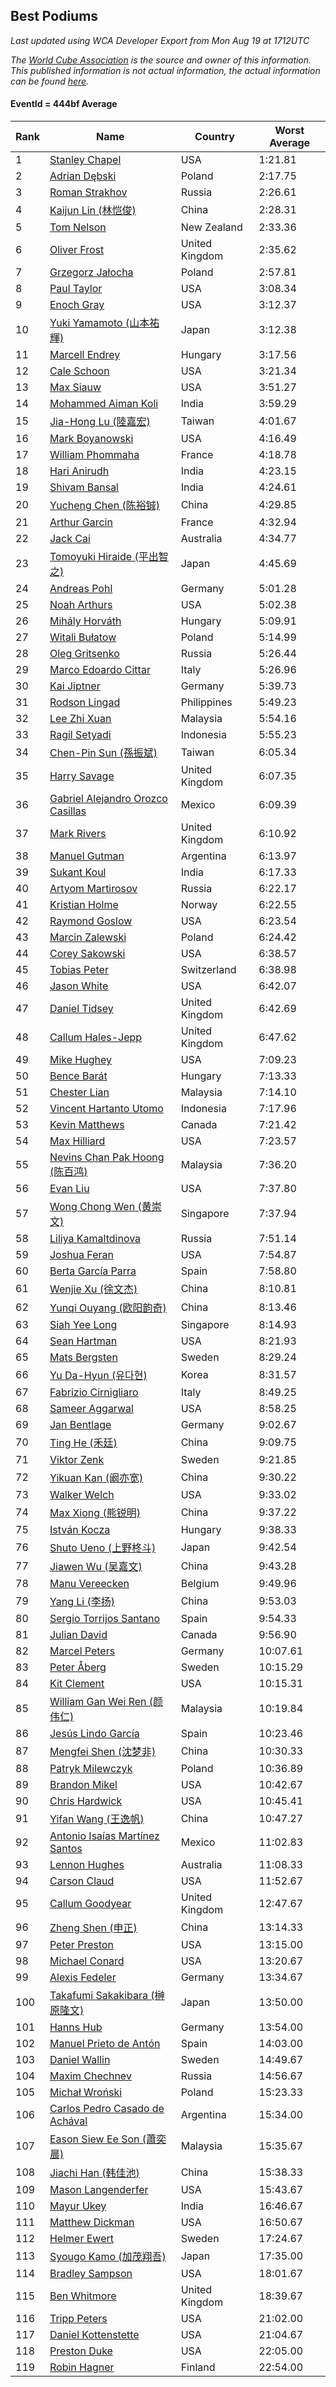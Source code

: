 ## Best Podiums

*Last updated using WCA Developer Export from Mon Aug 19 at 1712UTC*

*The [World Cube Association](https://www.worldcubeassociation.org) is the source and owner of this information. This published information is not actual information, the actual information can be found [here](https://www.worldcubeassociation.org/results).*

#### EventId = 444bf Average

|Rank|Name|Country|Worst Average|  
|--|--|--|--|  
|1|[Stanley Chapel](https://www.worldcubeassociation.org/persons/2016CHAP04)|USA|1:21.81|  
|2|[Adrian Dębski](https://www.worldcubeassociation.org/persons/2017DEBS01)|Poland|2:17.75|  
|3|[Roman Strakhov](https://www.worldcubeassociation.org/persons/2012STRA02)|Russia|2:26.61|  
|4|[Kaijun Lin (林恺俊)](https://www.worldcubeassociation.org/persons/2013LINK01)|China|2:28.31|  
|5|[Tom Nelson](https://www.worldcubeassociation.org/persons/2013NELS01)|New Zealand|2:33.36|  
|6|[Oliver Frost](https://www.worldcubeassociation.org/persons/2012FROS01)|United Kingdom|2:35.62|  
|7|[Grzegorz Jałocha](https://www.worldcubeassociation.org/persons/2012JALO01)|Poland|2:57.81|  
|8|[Paul Taylor](https://www.worldcubeassociation.org/persons/2016TAYL02)|USA|3:08.34|  
|9|[Enoch Gray](https://www.worldcubeassociation.org/persons/2012GRAY01)|USA|3:12.37|  
|10|[Yuki Yamamoto (山本祐輝)](https://www.worldcubeassociation.org/persons/2010YAMA04)|Japan|3:12.38|  
|11|[Marcell Endrey](https://www.worldcubeassociation.org/persons/2007ENDR01)|Hungary|3:17.56|  
|12|[Cale Schoon](https://www.worldcubeassociation.org/persons/2014SCHO02)|USA|3:21.34|  
|13|[Max Siauw](https://www.worldcubeassociation.org/persons/2017SIAU02)|USA|3:51.27|  
|14|[Mohammed Aiman Koli](https://www.worldcubeassociation.org/persons/2017KOLI01)|India|3:59.29|  
|15|[Jia-Hong Lu (陸嘉宏)](https://www.worldcubeassociation.org/persons/2007LUJI01)|Taiwan|4:01.67|  
|16|[Mark Boyanowski](https://www.worldcubeassociation.org/persons/2014BOYA01)|USA|4:16.49|  
|17|[William Phommaha](https://www.worldcubeassociation.org/persons/2015PHOM01)|France|4:18.78|  
|18|[Hari Anirudh](https://www.worldcubeassociation.org/persons/2013ANIR01)|India|4:23.15|  
|19|[Shivam Bansal](https://www.worldcubeassociation.org/persons/2011BANS02)|India|4:24.61|  
|20|[Yucheng Chen (陈裕铖)](https://www.worldcubeassociation.org/persons/2015CHEN49)|China|4:29.85|  
|21|[Arthur Garcin](https://www.worldcubeassociation.org/persons/2014GARC27)|France|4:32.94|  
|22|[Jack Cai](https://www.worldcubeassociation.org/persons/2014CAIJ02)|Australia|4:34.77|  
|23|[Tomoyuki Hiraide (平出智之)](https://www.worldcubeassociation.org/persons/2012HIRA01)|Japan|4:45.69|  
|24|[Andreas Pohl](https://www.worldcubeassociation.org/persons/2012POHL01)|Germany|5:01.28|  
|25|[Noah Arthurs](https://www.worldcubeassociation.org/persons/2012ARTH01)|USA|5:02.38|  
|26|[Mihály Horváth](https://www.worldcubeassociation.org/persons/2016HORV04)|Hungary|5:09.91|  
|27|[Witali Bułatow](https://www.worldcubeassociation.org/persons/2015BUAT01)|Poland|5:14.99|  
|28|[Oleg Gritsenko](https://www.worldcubeassociation.org/persons/2011GRIT01)|Russia|5:26.44|  
|29|[Marco Edoardo Cittar](https://www.worldcubeassociation.org/persons/2015CITT01)|Italy|5:26.96|  
|30|[Kai Jiptner](https://www.worldcubeassociation.org/persons/2007JIPT01)|Germany|5:39.73|  
|31|[Rodson Lingad](https://www.worldcubeassociation.org/persons/2011LING02)|Philippines|5:49.23|  
|32|[Lee Zhi Xuan](https://www.worldcubeassociation.org/persons/2017XUAN03)|Malaysia|5:54.16|  
|33|[Ragil Setyadi](https://www.worldcubeassociation.org/persons/2011SETY02)|Indonesia|5:55.23|  
|34|[Chen-Pin Sun (孫振斌)](https://www.worldcubeassociation.org/persons/2017SUNC03)|Taiwan|6:05.34|  
|35|[Harry Savage](https://www.worldcubeassociation.org/persons/2013SAVA01)|United Kingdom|6:07.35|  
|36|[Gabriel Alejandro Orozco Casillas](https://www.worldcubeassociation.org/persons/2008CASI01)|Mexico|6:09.39|  
|37|[Mark Rivers](https://www.worldcubeassociation.org/persons/2015RIVE05)|United Kingdom|6:10.92|  
|38|[Manuel Gutman](https://www.worldcubeassociation.org/persons/2017GUTM01)|Argentina|6:13.97|  
|39|[Sukant Koul](https://www.worldcubeassociation.org/persons/2014KOUL01)|India|6:17.33|  
|40|[Artyom Martirosov](https://www.worldcubeassociation.org/persons/2016MART29)|Russia|6:22.17|  
|41|[Kristian Holme](https://www.worldcubeassociation.org/persons/2013HOLM01)|Norway|6:22.55|  
|42|[Raymond Goslow](https://www.worldcubeassociation.org/persons/2014GOSL01)|USA|6:23.54|  
|43|[Marcin Zalewski](https://www.worldcubeassociation.org/persons/2011ZALE02)|Poland|6:24.42|  
|44|[Corey Sakowski](https://www.worldcubeassociation.org/persons/2011SAKO01)|USA|6:38.57|  
|45|[Tobias Peter](https://www.worldcubeassociation.org/persons/2014PETE03)|Switzerland|6:38.98|  
|46|[Jason White](https://www.worldcubeassociation.org/persons/2016WHIT16)|USA|6:42.07|  
|47|[Daniel Tidsey](https://www.worldcubeassociation.org/persons/2016TIDS01)|United Kingdom|6:42.69|  
|48|[Callum Hales-Jepp](https://www.worldcubeassociation.org/persons/2012HALE01)|United Kingdom|6:47.62|  
|49|[Mike Hughey](https://www.worldcubeassociation.org/persons/2007HUGH01)|USA|7:09.23|  
|50|[Bence Barát](https://www.worldcubeassociation.org/persons/2008BARA01)|Hungary|7:13.33|  
|51|[Chester Lian](https://www.worldcubeassociation.org/persons/2009LIAN03)|Malaysia|7:14.10|  
|52|[Vincent Hartanto Utomo](https://www.worldcubeassociation.org/persons/2010UTOM01)|Indonesia|7:17.96|  
|53|[Kevin Matthews](https://www.worldcubeassociation.org/persons/2010MATT02)|Canada|7:21.42|  
|54|[Max Hilliard](https://www.worldcubeassociation.org/persons/2015HILL09)|USA|7:23.57|  
|55|[Nevins Chan Pak Hoong (陈百鸿)](https://www.worldcubeassociation.org/persons/2010CHAN20)|Malaysia|7:36.20|  
|56|[Evan Liu](https://www.worldcubeassociation.org/persons/2009LIUE01)|USA|7:37.80|  
|57|[Wong Chong Wen (黄崇文)](https://www.worldcubeassociation.org/persons/2014WENW01)|Singapore|7:37.94|  
|58|[Liliya Kamaltdinova](https://www.worldcubeassociation.org/persons/2012KAMA01)|Russia|7:51.14|  
|59|[Joshua Feran](https://www.worldcubeassociation.org/persons/2011FERA01)|USA|7:54.87|  
|60|[Berta García Parra](https://www.worldcubeassociation.org/persons/2014PARR02)|Spain|7:58.80|  
|61|[Wenjie Xu (徐文杰)](https://www.worldcubeassociation.org/persons/2016XUWE02)|China|8:10.81|  
|62|[Yunqi Ouyang (欧阳韵奇)](https://www.worldcubeassociation.org/persons/2007YUNQ01)|China|8:13.46|  
|63|[Siah Yee Long](https://www.worldcubeassociation.org/persons/2015LONG01)|Singapore|8:14.93|  
|64|[Sean Hartman](https://www.worldcubeassociation.org/persons/2016HART02)|USA|8:21.93|  
|65|[Mats Bergsten](https://www.worldcubeassociation.org/persons/2008BERG04)|Sweden|8:29.24|  
|66|[Yu Da-Hyun (유다현)](https://www.worldcubeassociation.org/persons/2008YUDA01)|Korea|8:31.57|  
|67|[Fabrizio Cirnigliaro](https://www.worldcubeassociation.org/persons/2008CIRN01)|Italy|8:49.25|  
|68|[Sameer Aggarwal](https://www.worldcubeassociation.org/persons/2017AGGA01)|USA|8:58.25|  
|69|[Jan Bentlage](https://www.worldcubeassociation.org/persons/2010BENT01)|Germany|9:02.67|  
|70|[Ting He (禾廷)](https://www.worldcubeassociation.org/persons/2015HETI01)|China|9:09.75|  
|71|[Viktor Zenk](https://www.worldcubeassociation.org/persons/2016ZENK01)|Sweden|9:21.85|  
|72|[Yikuan Kan (阚亦宽)](https://www.worldcubeassociation.org/persons/2015KANY01)|China|9:30.22|  
|73|[Walker Welch](https://www.worldcubeassociation.org/persons/2011WELC01)|USA|9:33.02|  
|74|[Max Xiong (熊锐明)](https://www.worldcubeassociation.org/persons/2015XION03)|China|9:37.22|  
|75|[István Kocza](https://www.worldcubeassociation.org/persons/2005KOCZ01)|Hungary|9:38.33|  
|76|[Shuto Ueno (上野柊斗)](https://www.worldcubeassociation.org/persons/2008UENO01)|Japan|9:42.54|  
|77|[Jiawen Wu (吴嘉文)](https://www.worldcubeassociation.org/persons/2010WUJI01)|China|9:43.28|  
|78|[Manu Vereecken](https://www.worldcubeassociation.org/persons/2010VERE01)|Belgium|9:49.96|  
|79|[Yang Li (李扬)](https://www.worldcubeassociation.org/persons/2012LIYA01)|China|9:53.03|  
|80|[Sergio Torrijos Santano](https://www.worldcubeassociation.org/persons/2013SANT13)|Spain|9:54.33|  
|81|[Julian David](https://www.worldcubeassociation.org/persons/2010DAVI06)|Canada|9:56.90|  
|82|[Marcel Peters](https://www.worldcubeassociation.org/persons/2012PETE03)|Germany|10:07.61|  
|83|[Peter Åberg](https://www.worldcubeassociation.org/persons/2013ABER01)|Sweden|10:15.29|  
|84|[Kit Clement](https://www.worldcubeassociation.org/persons/2008CLEM01)|USA|10:15.31|  
|85|[William Gan Wei Ren (颜伟仁)](https://www.worldcubeassociation.org/persons/2014RENW01)|Malaysia|10:19.84|  
|86|[Jesús Lindo García](https://www.worldcubeassociation.org/persons/2013GARC08)|Spain|10:23.46|  
|87|[Mengfei Shen (沈梦非)](https://www.worldcubeassociation.org/persons/2018SHEN07)|China|10:30.33|  
|88|[Patryk Milewczyk](https://www.worldcubeassociation.org/persons/2014MILE01)|Poland|10:36.89|  
|89|[Brandon Mikel](https://www.worldcubeassociation.org/persons/2011MIKE01)|USA|10:42.67|  
|90|[Chris Hardwick](https://www.worldcubeassociation.org/persons/2003HARD01)|USA|10:45.41|  
|91|[Yifan Wang (王逸帆)](https://www.worldcubeassociation.org/persons/2017WANY29)|China|10:47.27|  
|92|[Antonio Isaías Martínez Santos](https://www.worldcubeassociation.org/persons/2018SANT64)|Mexico|11:02.83|  
|93|[Lennon Hughes](https://www.worldcubeassociation.org/persons/2017HUGH04)|Australia|11:08.33|  
|94|[Carson Claud](https://www.worldcubeassociation.org/persons/2015CLAU02)|USA|11:52.67|  
|95|[Callum Goodyear](https://www.worldcubeassociation.org/persons/2012GOOD02)|United Kingdom|12:47.67|  
|96|[Zheng Shen (申正)](https://www.worldcubeassociation.org/persons/2017SHEN06)|China|13:14.33|  
|97|[Peter Preston](https://www.worldcubeassociation.org/persons/2017PRES02)|USA|13:15.00|  
|98|[Michael Conard](https://www.worldcubeassociation.org/persons/2013CONA01)|USA|13:20.67|  
|99|[Alexis Fedeler](https://www.worldcubeassociation.org/persons/2015FEDE01)|Germany|13:34.67|  
|100|[Takafumi Sakakibara (榊原隆文)](https://www.worldcubeassociation.org/persons/2017SAKA04)|Japan|13:50.00|  
|101|[Hanns Hub](https://www.worldcubeassociation.org/persons/2013HUBH01)|Germany|13:54.00|  
|102|[Manuel Prieto de Antón](https://www.worldcubeassociation.org/persons/2015ANTO04)|Spain|14:03.00|  
|103|[Daniel Wallin](https://www.worldcubeassociation.org/persons/2013WALL03)|Sweden|14:49.67|  
|104|[Maxim Chechnev](https://www.worldcubeassociation.org/persons/2011CHEC01)|Russia|14:56.67|  
|105|[Michał Wroński](https://www.worldcubeassociation.org/persons/2015WRON01)|Poland|15:23.33|  
|106|[Carlos Pedro Casado de Achával](https://www.worldcubeassociation.org/persons/2012ACHA01)|Argentina|15:34.00|  
|107|[Eason Siew Ee Son (蕭奕晨)](https://www.worldcubeassociation.org/persons/2009SIEW02)|Malaysia|15:35.67|  
|108|[Jiachi Han (韩佳池)](https://www.worldcubeassociation.org/persons/2014HANJ02)|China|15:38.33|  
|109|[Mason Langenderfer](https://www.worldcubeassociation.org/persons/2013LANG03)|USA|15:43.67|  
|110|[Mayur Ukey](https://www.worldcubeassociation.org/persons/2014UKEY01)|India|16:46.67|  
|111|[Matthew Dickman](https://www.worldcubeassociation.org/persons/2013DICK01)|USA|16:50.67|  
|112|[Helmer Ewert](https://www.worldcubeassociation.org/persons/2015EWER01)|Sweden|17:24.67|  
|113|[Syougo Kamo (加茂翔吾)](https://www.worldcubeassociation.org/persons/2015KAMO01)|Japan|17:35.00|  
|114|[Bradley Sampson](https://www.worldcubeassociation.org/persons/2008SAMP01)|USA|18:01.67|  
|115|[Ben Whitmore](https://www.worldcubeassociation.org/persons/2009WHIT01)|United Kingdom|18:39.67|  
|116|[Tripp Peters](https://www.worldcubeassociation.org/persons/2017PETE04)|USA|21:02.00|  
|117|[Daniel Kottenstette](https://www.worldcubeassociation.org/persons/2012KOTT01)|USA|21:04.67|  
|118|[Preston Duke](https://www.worldcubeassociation.org/persons/2018DUKE01)|USA|22:05.00|  
|119|[Robin Hagner](https://www.worldcubeassociation.org/persons/2017HAGN02)|Finland|22:54.00|  
